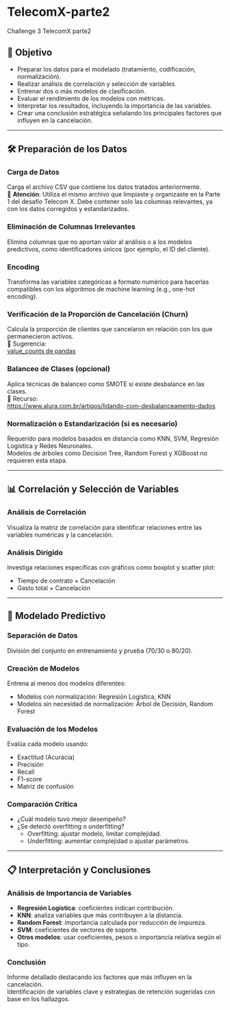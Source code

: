 # TelecomX-parte2
Challenge 3 TelecomX parte2

## 🎯 Objetivo

- Preparar los datos para el modelado (tratamiento, codificación, normalización).
- Realizar análisis de correlación y selección de variables.
- Entrenar dos o más modelos de clasificación.
- Evaluar el rendimiento de los modelos con métricas.
- Interpretar los resultados, incluyendo la importancia de las variables.
- Crear una conclusión estratégica señalando los principales factores que influyen en la cancelación.

---

## 🛠️ Preparación de los Datos

### Carga de Datos
Carga el archivo CSV que contiene los datos tratados anteriormente.  
📂 **Atención**: Utiliza el mismo archivo que limpiaste y organizaste en la Parte 1 del desafío Telecom X. Debe contener solo las columnas relevantes, ya con los datos corregidos y estandarizados.

### Eliminación de Columnas Irrelevantes
Elimina columnas que no aportan valor al análisis o a los modelos predictivos, como identificadores únicos (por ejemplo, el ID del cliente).

### Encoding
Transforma las variables categóricas a formato numérico para hacerlas compatibles con los algoritmos de machine learning (e.g., one-hot encoding).

### Verificación de la Proporción de Cancelación (Churn)
Calcula la proporción de clientes que cancelaron en relación con los que permanecieron activos.  
🔎 Sugerencia:  
[value_counts de pandas](https://pandas.pydata.org/docs/reference/api/pandas.DataFrame.value_counts.html)

### Balanceo de Clases (opcional)
Aplica técnicas de balanceo como SMOTE si existe desbalance en las clases.  
🔎 Recurso:  
https://www.alura.com.br/artigos/lidando-com-desbalanceamento-dados

### Normalización o Estandarización (si es necesario)
Requerido para modelos basados en distancia como KNN, SVM, Regresión Logística y Redes Neuronales.  
Modelos de árboles como Decision Tree, Random Forest y XGBoost no requieren esta etapa.

---

## 📊 Correlación y Selección de Variables

### Análisis de Correlación
Visualiza la matriz de correlación para identificar relaciones entre las variables numéricas y la cancelación.

### Análisis Dirigido
Investiga relaciones específicas con gráficos como boxplot y scatter plot:
- Tiempo de contrato × Cancelación
- Gasto total × Cancelación

---

## 🤖 Modelado Predictivo

### Separación de Datos
División del conjunto en entrenamiento y prueba (70/30 o 80/20).

### Creación de Modelos
Entrena al menos dos modelos diferentes:
- Modelos con normalización: Regresión Logística, KNN
- Modelos sin necesidad de normalización: Árbol de Decisión, Random Forest

### Evaluación de los Modelos
Evalúa cada modelo usando:
- Exactitud (Acurácia)
- Precisión
- Recall
- F1-score
- Matriz de confusión

### Comparación Crítica
- ¿Cuál modelo tuvo mejor desempeño?
- ¿Se detectó overfitting o underfitting?
  - Overfitting: ajustar modelo, limitar complejidad.
  - Underfitting: aumentar complejidad o ajustar parámetros.

---

## 📋 Interpretación y Conclusiones

### Análisis de Importancia de Variables
- **Regresión Logística**: coeficientes indican contribución.
- **KNN**: analiza variables que más contribuyen a la distancia.
- **Random Forest**: importancia calculada por reducción de impureza.
- **SVM**: coeficientes de vectores de soporte.
- **Otros modelos**: usar coeficientes, pesos o importancia relativa según el tipo.

### Conclusión
Informe detallado destacando los factores que más influyen en la cancelación.  
Identificación de variables clave y estrategias de retención sugeridas con base en los hallazgos.
